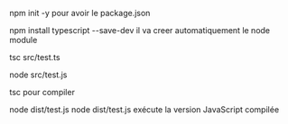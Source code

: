 npm init -y pour avoir le package.json

npm install typescript --save-dev il va creer automatiquement le node module

tsc src/test.ts

node src/test.js

tsc pour compiler

node dist/test.js
node dist/test.js exécute la version JavaScript compilée